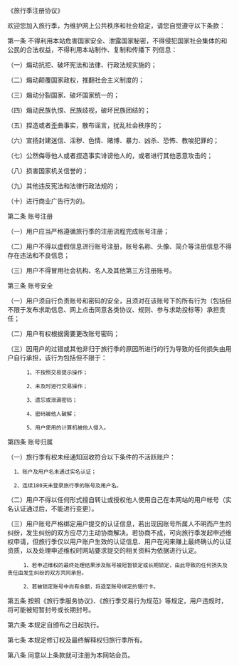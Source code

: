 《旅行季注册协议》


欢迎您加入旅行季，为维护网上公共秩序和社会稳定，请您自觉遵守以下条款：



第一条 不得利用本站危害国家安全、泄露国家秘密，不得侵犯国家社会集体的和公民的合法权益，不得利用本站制作、复制和传播下 列信息：

（一）煽动抗拒、破坏宪法和法律、行政法规实施的；

（二）煽动颠覆国家政权，推翻社会主义制度的；

（三）煽动分裂国家、破坏国家统一的；

（四）煽动民族仇恨、民族歧视，破坏民族团结的；

（五）捏造或者歪曲事实，散布谣言，扰乱社会秩序的；

（六）宣扬封建迷信、淫秽、色情、赌博、暴力、凶杀、恐怖、教唆犯罪的；

（七）公然侮辱他人或者捏造事实诽谤他人的，或者进行其他恶意攻击的；

（八）损害国家机关信誉的；

（九）其他违反宪法和法律行政法规的；

（十）进行商业广告行为的。



第二条  账号注册

（一）用户应当严格遵循旅行季的注册流程完成账号注册；

（二）用户不得以虚假信息进行账号注册，账号名称、头像、简介等注册信息不得存在违法和不良信息； 

（三）用户不得冒用社会机构、名人及其他第三方注册账号。



第三条  账号安全

（一）用户须自行负责账号和密码的安全，且须对在该账号下的所有行为（包括但不限于发布求助信息、网上点击同意各类协议、规则、参与求助投标等）承担责任；

（二）用户有权根据需要更改账号密码；


（三）因用户的过错或其他非归于旅行季的原因所进行的行为导致的任何损失由用户自行承担，该行为包括但不限于：

          1、不按照交易提示操作；

          2、未及时进行交易操作；

          3、遗忘或泄漏密码；

          4、密码被他人破解；

          5、用户使用的计算机被他人侵入。




第四条  账号归属

（一）旅行季有权未经通知回收符合以下条件的不活跃账户：

      1、账户及用户名未通过实名认证；

      2、连续180天未登录旅行季的账号及用户名。

（二）用户不得以任何形式擅自转让或授权他人使用自己在本网站的用户帐号（实名认证通过后，不能进行变更）。

（三）用户账号严格绑定用户提交的认证信息，若出现因账号所属人不明而产生的纠纷，发生纠纷的双方应尽力主动协商解决。若协商不成，可向旅行季发起申述维权申请，但旅行季仅以用户账户生效的认证信息、用户在闲来赚上最终确认的认证资质，以及处理申述维权时网站要求提交的相关资料为依据进行认定。

         1、若申述维权的最终处理结果涉及账号被短暂锁定或长期锁定，由此导致的任何损失及责任由发生纠纷的双方共同承担。

         2、若被锁定账号中尚有余额，将退至账号绑定的银行卡。



第五条  按照《旅行季服务协议》、《旅行季交易行为规范》等规定，用户违规时，将可能被短暂封号或长期封号。



第六条  本规定自颁布之日起执行。



第七条  本规定修订权及最终解释权归旅行季所有。



第八条  同意以上条款就可注册为本网站会员。
